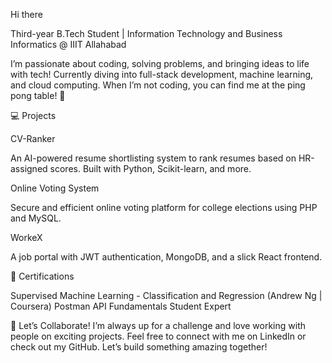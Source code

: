 Hi there


Third-year B.Tech Student | Information Technology and Business Informatics @ IIIT Allahabad

I’m passionate about coding, solving problems, and bringing ideas to life with tech! Currently diving into full-stack development, machine learning, and cloud computing. When I’m not coding, you can find me at the ping pong table! 🏓


💻 Projects

CV-Ranker

An AI-powered resume shortlisting system to rank resumes based on HR-assigned scores. Built with Python, Scikit-learn, and more.

Online Voting System

Secure and efficient online voting platform for college elections using PHP and MySQL.

WorkeX

A job portal with JWT authentication, MongoDB, and a slick React frontend.

🎯 Certifications

Supervised Machine Learning - Classification and Regression (Andrew Ng | Coursera)
Postman API Fundamentals Student Expert


🤝 Let’s Collaborate!
I’m always up for a challenge and love working with people on exciting projects. Feel free to connect with me on LinkedIn or check out my GitHub. Let’s build something amazing together!


